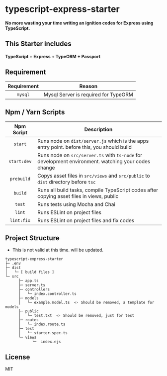 # typescript-express-starter

**No more wasting your time writing an ignition codes for Express using TypeScript.**

## This Starter includes
#### TypeScript + Express + TypeORM + Passport

## Requirement
| Requirement | Reason |
|:-----------:|-------------------------------------------------|
|`mysql`      | Mysql Server is required for TypeORM            |

## Npm / Yarn Scripts
| Npm Script | Description |
| :-----------------------: | ---------------------------------------------------------------------------------------------------- |
| `start`                   | Runs node on `dist/server.js` which is the apps entry point. before this, you should build           |
| `start:dev`               | Runs node on `src/server.ts` with `ts-node` for development environment. watching your codes change  |
| `prebuild`                | Copys asset files in `src/views` and `src/public` to `dist` directory before `tsc`                   |
| `build`                   | Runs all build tasks, compile TypeScript codes after copying asset files in views, public            |
| `test`                    | Runs tests using Mocha and Chai                                                                      |
| `lint`                    | Runs ESLint on project files                                                                         |
| `lint:fix`                | Runs ESLint on project files and fix codes                                                           |

## Project Structure
 - This is not valid at this time. will be updated.

```
typescript-express-starter
├─ .env
├─ dist
│   └─ [ build files ]
└─ src
      ├─ app.ts
      ├─ server.ts
      ├─ controllers
      │   └─ index.controller.ts
      ├─ models
      │   └─ example.model.ts  <- Should be removed, a template for models
      ├─ public
      │   └─ test.txt  <- Should be removed, just for test
      ├─ routes
      │   └─ index.route.ts
      ├─ test
      │   └─ starter.spec.ts
      └─ views
            └─  index.ejs
```

## License

MIT
